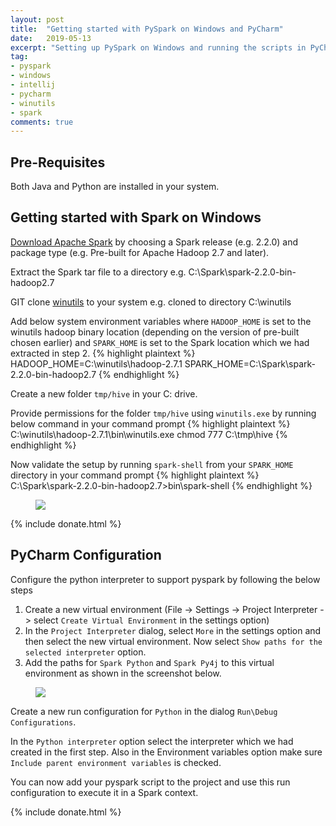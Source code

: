```yaml
---
layout: post
title:  "Getting started with PySpark on Windows and PyCharm"
date:   2019-05-13
excerpt: "Setting up PySpark on Windows and running the scripts in PyCharm IDE"
tag:
- pyspark 
- windows
- intellij
- pycharm
- winutils
- spark
comments: true
---
```


## Pre-Requisites

Both Java and Python are installed in your system.

## Getting started with Spark on Windows

[Download Apache Spark](http://spark.apache.org/downloads.html) by choosing a Spark release (e.g. 2.2.0) and package type (e.g. Pre-built for Apache Hadoop 2.7 and later).

Extract the Spark tar file to a directory e.g. C:\Spark\spark-2.2.0-bin-hadoop2.7

GIT clone [winutils](https://github.com/steveloughran/winutils) to your system e.g. cloned to directory C:\winutils

Add below system environment variables where `HADOOP_HOME` is set to the winutils hadoop binary location (depending on the version of pre-built chosen earlier)  and `SPARK_HOME` is set to the Spark location which we had extracted in step 2.
{% highlight plaintext %}
HADOOP_HOME=C:\winutils\hadoop-2.7.1
SPARK_HOME=C:\Spark\spark-2.2.0-bin-hadoop2.7
{% endhighlight %}

Create a new folder `tmp/hive` in your C: drive.

Provide permissions for the folder `tmp/hive` using `winutils.exe` by running below command in your command prompt
{% highlight plaintext %}
C:\winutils\hadoop-2.7.1\bin\winutils.exe chmod 777 C:\tmp\hive
{% endhighlight %}

Now validate the setup by running `spark-shell` from your `SPARK_HOME` directory in your command prompt
{% highlight plaintext %}
C:\Spark\spark-2.2.0-bin-hadoop2.7>bin\spark-shell
{% endhighlight %}

<figure>
	<a href="{{ site.url }}/assets/img/2018/05/spark-shell.png"><img src="{{ site.url }}/assets/img/2018/05/spark-shell.png"></a>
</figure>

{% include donate.html %}

## PyCharm Configuration

Configure the python interpreter to support pyspark by following the below steps

1. Create a new virtual environment (File -> Settings -> Project Interpreter -> select `Create Virtual Environment` in the settings option)
2. In the `Project Interpreter` dialog, select `More` in the settings option and then select the new virtual environment. Now select `Show paths for the selected interpreter` option.
2. Add the paths for `Spark Python` and `Spark Py4j` to this virtual environment as shown in the screenshot below.

<figure>
	<a href="{{ site.url }}/assets/img/2018/05/pycharm-interpreter-paths.png"><img src="{{ site.url }}/assets/img/2018/05/pycharm-interpreter-paths.png"></a>
</figure>

Create a new run configuration for `Python` in the dialog `Run\Debug Configurations`.

In the `Python interpreter` option select the interpreter which we had created in the first step. Also in the Environment variables option make sure `Include parent environment variables` is checked.

You can now add your pyspark script to the project and use this run configuration to execute it in a Spark context.

{% include donate.html %}